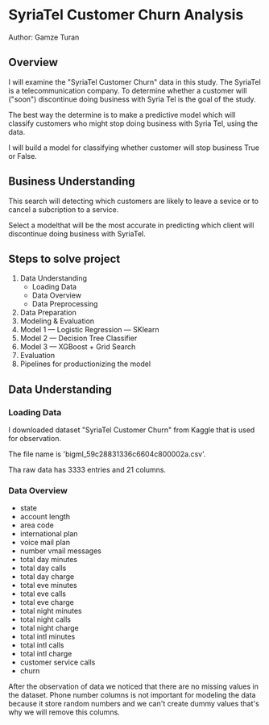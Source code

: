 # SyriaTel Customer Churn Analysis

Author: Gamze Turan

## Overview

I will examine the "SyriaTel Customer Churn" data in this study. The SyriaTel is a telecommunication company. To determine whether a customer will ("soon") discontinue doing business with Syria Tel is the goal of the study.

The best way the determine is to make a predictive model which will classify customers who might stop doing business with Syria Tel, using the data.

I will build a model for classifying whether customer will stop business True or False.

## Business Understanding

This search will detecting which customers are likely to leave a sevice or to cancel a subcription to a service.

Select a modelthat will be the most accurate in predicting which client will discontinue doing business with SyriaTel.

## Steps to solve project

1. Data Understanding
   * Loading Data
   * Data Overview
   * Data Preprocessing
2. Data Preparation
3. Modeling & Evaluation
4. Model 1 — Logistic Regression — SKlearn
5. Model 2 — Decision Tree Classifier
6. Model 3 — XGBoost + Grid Search
7. Evaluation
8. Pipelines for productionizing the model

## Data Understanding

### Loading Data 

I downloaded dataset "SyriaTel Customer Churn" from Kaggle that is used for observation.

The file name is 'bigml_59c28831336c6604c800002a.csv'.

Tha raw data has 3333 entries and 21 columns.

### Data Overview

- state 
- account length
- area code
- international plan
- voice mail plan
- number vmail messages
- total day minutes
- total day calls
- total day charge
- total eve minutes
- total eve calls
- total eve charge
- total night minutes
- total night calls
- total night charge
- total intl minutes
- total intl calls
- total intl charge
- customer service calls
- churn

After the observation of data we noticed that there are no missing values in the dataset.
Phone number columns is not important for modeling the data because it store random numbers
and we can't create dummy values that's why we will remove this columns.

